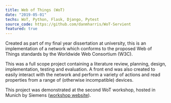 ```yaml
---
title: Web of Things (WoT)
date: "2019-05-01"
techs: WoT, Python, Flask, Django, Pytest
source_code: https://github.com/danmharris/WoT-Servient
featured: true
---
```

Created as part of my final year dissertation at university, this is an implementation of a network which conforms to the proposed Web of Things standards by the Worldwide Web Consortium (W3C).
<!--more-->
This was a full scope project containing a literature review, planning, design, implementation, testing and evaluation. A front end was also created to easily interact with the network and perform a variety of actions and read properties from a range of (otherwise incompatible) devices.

This project was demonstrated at the second WoT workshop, hosted in Munich by Siemens ([workshop website](https://www.w3.org/WoT/ws-2019/cfp.html)).
